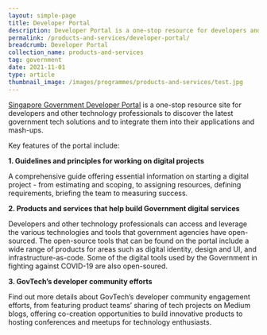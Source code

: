 ```yaml
---
layout: simple-page
title: Developer Portal
description: Developer Portal is a one-stop resource for developers and tech professionals to discover the latest government tech solutions.
permalink: /products-and-services/developer-portal/
breadcrumb: Developer Portal
collection_name: products-and-services
tag: government
date: 2021-11-01
type: article
thumbnail_image: /images/programmes/products-and-services/test.jpg
---
```


[Singapore Government Developer Portal](https://www.developer.tech.gov.sg) is a one-stop resource site for developers and other technology professionals to discover the latest government tech solutions and to integrate them into their applications and mash-ups.

Key features of the portal include:

**1. Guidelines and principles for working on digital projects**

 A comprehensive guide offering essential information on starting a digital project - from estimating and scoping, to assigning resources, defining requirements, briefing the team to measuring success.

**2. Products and services that help build Government digital services**

Developers and other technology professionals can access and leverage the various technologies and tools that government agencies have open-sourced. The open-source tools that can be found on the portal include a wide range of products for areas such as digital identity, design and UI, and infrastructure-as-code. Some of the digital tools used by the Government in fighting against COVID-19 are also open-soured.

**3. GovTech’s developer community efforts**

Find out more details about GovTech’s developer community engagement efforts, from featuring product teams’ sharing of tech projects on Medium blogs, offering co-creation opportunities to build innovative products to hosting conferences and meetups for technology enthusiasts.

